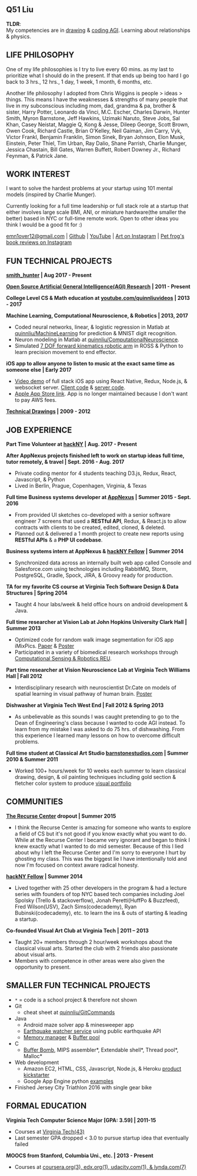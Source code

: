 ## Q51 Liu

<b>TLDR</b>:  
My competencies are in [drawing](https://github.com/quinnliu/CV/blob/master/portfolio/artwork.md) & [coding AGI](https://github.com/WalnutiQ/wAlnut). Learning about relationships & physics.

## LIFE PHILOSOPHY
One of my life philosophies is I try to live every 60 mins. as my last to prioritize what I should do in the present. If that ends up being too hard I go back to 3 hrs., 12 hrs., 1 day, 1 week, 1 month, 6 months, etc.

Another life philosophy I adopted from Chris Wiggins is people > ideas > things. This means I have the weaknesses & strengths of many people that live in my subconscious including mom, dad, grandma & pa, brother & sister, Harry Potter, Leonardo da Vinci, M.C. Escher, Charles Darwin, Hunter Smith, Myron Barnstone, Jeff Hawkins, Uzimaki Naruto, Steve Jobs, Sal Khan, Casey Neistat, Maggie Q, Kong & Jesse, Dileep George, Scott Brown, Owen Cook, Richard Castle, Brian O'Kelley, Neil Gaiman, Jim Carry, Vyk, Victor Frankl, Benjamin Franklin, Simon Sinek, Bryan Johnson, Elon Musk, Einstein, Peter Thiel, Tim Urban, Ray Dalio, Shane Parrish, Charlie Munger, Jessica Chastain, Bill Gates, Warren Buffett, Robert Downey Jr., Richard Feynman, & Patrick Jane.

## WORK INTEREST
I want to solve the hardest problems at your startup using 101 mental models (inspired by Charlie Munger).

Currently looking for a full time leadership or full stack role at a startup that either involves large scale BMI, ANI, or miniature hardware(the smaller the better) based in NYC or full-time remote work. Open to other ideas you think I would be a good fit for :) 

emn1over12@gmail.com | [Github](https://github.com/quinnliu) | [YouTube](https://www.youtube.com/user/quinnliuvideos) | [Art on Instagram](https://www.instagram.com/letterqliu/) | [Pet frog's book reviews on Instagram](https://www.instagram.com/jthefrog/)

## FUN TECHNICAL PROJECTS
<b>[smith_hunter](https://github.com/quinnliu/smith_hunter) | Aug 2017 - Present</b>

<b>[Open Source Artificial General Intelligence(AGI) Research](https://github.com/WalnutiQ/wAlnut) | 2011 - Present</b>

<b>College Level CS & Math education at
[youtube.com/quinnliuvideos](https://www.youtube.com/user/quinnliuvideos) | 2013 - 2017</b>  

<b>Machine Learning, Computational Neuroscience, & Robotics | 2013, 2017</b>    
- Coded neural networks, linear, & logistic regression in Matlab at [quinnliu/MachineLearning](https://github.com/quinnliu/MachineLearning) for prediction & MNIST digit recognition.
- Neuron modeling in Matlab at [quinnliu/ComputationalNeuroscience](https://github.com/quinnliu/ComputationalNeuroscience).
- Simulated [7 DOF forward kinematics robotic arm](https://github.com/Hunter690/catkin_ws) in ROSS & Python to learn precision movement to end effector.

<b>iOS app to allow anyone to listen to music at the exact same time as someone else | Early 2017</b>
- [Video demo](https://www.youtube.com/watch?v=WXTufUtmZYg) of full stack iOS app using React Native, Redux, Node.js,
  & websocket server.
  [Client code](https://github.com/Laybium/laybium) &
  [server code](https://github.com/Laybium/laybium_server).
- [Apple App Store link](https://appsto.re/us/zQZYfb.i). App is no longer maintained because I don't want to pay AWS fees.

<b>[Technical Drawings](https://github.com/quinnliu/CV/blob/master/portfolio/artwork.md) | 2009 - 2012</b>

## JOB EXPERIENCE
<b>Part Time Volunteer at [hackNY](http://hackny.org/a/) | Aug. 2017 - Present</b>

<b>After AppNexus projects finished left to work on startup ideas full time, tutor remotely, & travel | Sept. 2016 - Aug. 2017</b>
- Private coding mentor for 4 students teaching D3.js, Redux, React, Javascript, & Python 
- Lived in Berlin, Prague, Copenhagen, Virginia, & Texas

<b>Full time Business systems developer at [AppNexus](http://www.appnexus.com/) | Summer 2015 - Sept. 2016</b>  
- From provided UI sketches co-developed with a senior software engineer 7 screens that used a
  <b>RESTful API</b>, Redux, & React.js to allow contracts with clients to be created, edited, cloned, & deleted.
- Planned out & delivered a 1 month project to create new reports using <b>RESTful APIs</b> & a
  <b>PHP UI codebase</b>.

<b>Business systems intern at AppNexus & [hackNY Fellow](http://hackny.org/a/) | Summer 2014</b>  
- Synchronized data across an internally built web app called Console and
  Salesforce.com using technologies including RabbitMQ, Storm, PostgreSQL,
  Gradle, Spock, JIRA, & Groovy ready for production.  

<b>TA for my favorite CS course at Virginia Tech Software Design & Data Structures | Spring 2014</b>  
- Taught 4 hour labs/week & held office hours on android development & Java.

<b>Full time researcher at Vision Lab at John Hopkins University Clark Hall | Summer 2013</b>  
- Optimized code for random walk image segmentation for iOS app iMixPics.
  [Paper](./portfolio/random_walker_image_segmentation_on_iOS_devices.pdf) &
  [Poster](./portfolio/Poster_iMixPics2.jpg)
- Participated in a variety of biomedical research workshops through
  [Computational Sensing & Robotics REU](http://lcsr.jhu.edu/reu/).

<b>Part time researcher at Vision Neuroscience Lab at Virginia Tech Williams Hall | Fall 2012</b>  
- Interdisciplinary research with neuroscientist Dr.Cate on models of spatial
  learning in visual pathway of human brain. [Poster](./portfolio/Scieneering_Poster_(5MB).jpg)

<b>Dishwasher at Virginia Tech West End | Fall 2012 & Spring 2013</b>
- As unbelievable as this sounds I was caught pretending to go to the Dean of Engineering's class because I wanted to code AGI instead. To learn from my mistake I was asked to do 75 hrs. of dishwashing. From this experience I learned many lessons on how to overcome difficult problems.

<b>Full time student at Classical Art Studio [barnstonestudios.com](barnstonestudios.com) | Summer 2010 & Summer 2011</b>
- Worked 100+ hours/week for 10 weeks each summer to learn classical drawing,
  design, & oil painting techniques including gold section & fletcher color
  system to produce
  [visual portfolio](https://github.com/quinnliu/CV/blob/master/portfolio/artwork.md)

## COMMUNITIES
<b>[The Recurse Center](https://www.recurse.com/) dropout | Summer 2015</b>
- I think the Recurse Center is amazing for someone who wants to explore a field of CS but it's not good if you know exactly what you want to do. While at the Recurse Center I became very ignorant and began to think I knew exactly what I wanted to do mid semester. Because of this I lied about why I left the Recurse Center and I'm sorry to everyone I hurt by ghosting my class. This was the biggest lie I have intentionally told and now I'm focused on context aware radical honesty. 

<b>[hackNY Fellow](http://hackny.org/a/) | Summer 2014</b>
- Lived together with 25 other developers in the program & had a lecture series with founders of top NYC based tech companies including Joel Spolsky (Trello & stackoverflow), Jonah Peretti(HuffPo & Buzzfeed), Fred Wilson(USV), Zach Sims(codecademy), Ryan Bubinski(codecademy), etc. to learn the ins & outs of starting & leading a startup.

<b>Co-founded Visual Art Club at Virginia Tech | 2011 – 2013</b>  
- Taught 20+ members through 2 hour/week workshops about the classical visual
  arts. Started the club with 2 friends also passionate about visual arts.
- Members with competence in other areas were also given the opportunity to present.

## SMALLER FUN TECHNICAL PROJECTS
- `*` = code is a school project & therefore not shown
- Git
  + cheat sheet at [quinnliu/GitCommands](https://github.com/quinnliu/GitCommands)
- Java
  + Android maze solver app & minesweeper app
  + [Earthquake watcher service](https://github.com/quinnliu/EarthquakeWatcherService)
    using public earthquake API
  + [Memory manager](https://github.com/quinnliu/MemoryManager) & [Buffer pool](https://github.com/quinnliu/BufferPool)
- C
  + [Buffer Bomb](https://github.com/quinnliu/bufferBomb), MIPS assembler*, Extendable shell*, Thread pool*, Malloc*
- Web development
  + Amazon EC2, HTML, CSS, Javascript, Node.js, & Heroku [product kickstarter](https://github.com/quinnliu/bitstarter)
  + Google App Engine python [examples](https://github.com/quinnliu/GoogleAppEngine)
- Finished Jersey City Triathlon 2016 with single gear bike 

## FORMAL EDUCATION
<b>Virginia Tech Computer Science Major [GPA: 3.59] | 2011-15</b>  
- Courses at [Virginia Tech(43)](./portfolio/courses_taken.md)
- Last semester GPA dropped < 3.0 to pursue startup idea that eventually failed

<b>MOOCS from Stanford, Columbia Uni., etc. | 2013 - Present</b>
- Courses at [coursera.org(3), edx.org(1), udacity.com(1), & lynda.com(7)](./portfolio/courses_taken.md)
